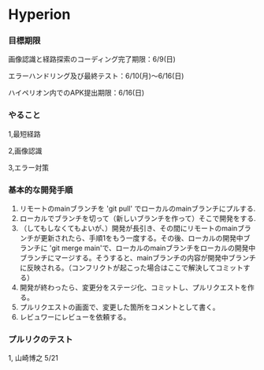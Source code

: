 # Hyperion
### 目標期限
画像認識と経路探索のコーディング完了期限：6/9(日)

エラーハンドリング及び最終テスト：6/10(月)〜6/16(日)

ハイペリオン内でのAPK提出期限：6/16(日)

### やること
1,最短経路

2,画像認識

3,エラー対策

### 基本的な開発手順
1. リモートのmainブランチを 'git pull' でローカルのmainブランチにプルする.
2. ローカルでブランチを切って（新しいブランチを作って）そこで開発をする.
3. （してもしなくてもよいが、）開発が長引き、その間にリモートのmainブランチが更新されたら、手順1をもう一度する。その後、ローカルの開発中ブランチに 'git merge main'で、ローカルのmainブランチをローカルの開発中ブランチにマージする。そうすると、mainブランチの内容が開発中ブランチに反映される。（コンフリクトが起こった場合はここで解決してコミットする）
4. 開発が終わったら、変更分をステージ化、コミットし、プルリクエストを作る。
5. プルリクエストの画面で、変更した箇所をコメントとして書く。
6. レビュワーにレビューを依頼する。


### プルリクのテスト
1, 山崎博之 5/21
